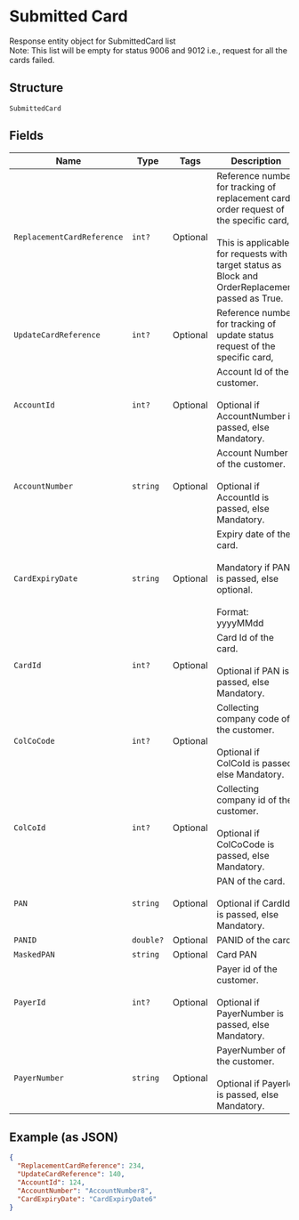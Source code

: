 
# Submitted Card

Response entity object for SubmittedCard list <br/>Note: This list will be empty for status 9006 and 9012 i.e., request for all the cards failed.

## Structure

`SubmittedCard`

## Fields

| Name | Type | Tags | Description |
|  --- | --- | --- | --- |
| `ReplacementCardReference` | `int?` | Optional | Reference number for tracking of replacement card order request of the specific card,<br /><br>This is applicable for requests with target status as Block and OrderReplacement passed as True. |
| `UpdateCardReference` | `int?` | Optional | Reference number for tracking of update status request of the specific card, |
| `AccountId` | `int?` | Optional | Account Id of the customer.<br /><br>Optional if AccountNumber is passed, else Mandatory. |
| `AccountNumber` | `string` | Optional | Account Number of the customer.<br /><br>Optional if AccountId is passed, else Mandatory. |
| `CardExpiryDate` | `string` | Optional | Expiry date of the card.<br /><br>Mandatory if PAN is passed, else optional.<br /><br>Format: yyyyMMdd |
| `CardId` | `int?` | Optional | Card Id of the card.<br /><br>Optional if PAN is passed, else Mandatory. |
| `ColCoCode` | `int?` | Optional | Collecting company code of the customer. <br /><br>Optional if ColCoId is passed, else Mandatory.<br /> |
| `ColCoId` | `int?` | Optional | Collecting company id of the customer. <br /><br>Optional if ColCoCode is passed, else Mandatory.<br /> |
| `PAN` | `string` | Optional | PAN of the card.<br /><br>Optional if CardId is passed, else Mandatory.<br /> |
| `PANID` | `double?` | Optional | PANID of the card |
| `MaskedPAN` | `string` | Optional | Card PAN |
| `PayerId` | `int?` | Optional | Payer id of the customer.<br /><br>Optional if PayerNumber is passed, else Mandatory. |
| `PayerNumber` | `string` | Optional | PayerNumber of the customer.<br /><br>Optional if PayerId is passed, else Mandatory. |

## Example (as JSON)

```json
{
  "ReplacementCardReference": 234,
  "UpdateCardReference": 140,
  "AccountId": 124,
  "AccountNumber": "AccountNumber8",
  "CardExpiryDate": "CardExpiryDate6"
}
```

